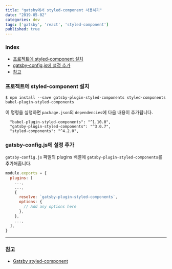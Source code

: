 ```yaml
---
title: "gatsby에서 styled-component 사용하기"
date: "2019-05-02"
categories: dev
tags: ['gatsby', 'react', 'styled-component']
published: true
---
```


### index

- [프로젝트에 styled-component 설치](#프로젝트에-styled-component-설치)
- [gatsby-config.js에 설정 추가](#gatsby-configjs에-설정-추가)
- [참고](#참고)


### 프로젝트에 styled-component 설치

``` shell
$ npm install --save gatsby-plugin-styled-components styled-components babel-plugin-styled-components
```
 
 이 명령을 실행하면 `package.json`의 `dependencies`에 다음 내용이 추가됩니다.
``` shell
  "babel-plugin-styled-components": "^1.10.0",
  "gatsby-plugin-styled-components": "^3.0.7",
  "styled-components": "^4.2.0",
```

### gatsby-config.js에 설정 추가
`gatsby-config.js` 파일의 plugins 배열에 `gatsby-plugin-styled-components`를 추가해줍니다.

``` javascript
module.exports = {
  plugins: [
    ...,
    ...,
    {
      resolve: `gatsby-plugin-styled-components`,
      options: {
        // Add any options here
      },
    },
    ...,
  ],
}
```

---

### 참고

- [Gatsby styled-component][gatsby-plugin-styled-components]


[gatsby-plugin-styled-components]: https://www.gatsbyjs.org/packages/gatsby-plugin-styled-components/?=styled
